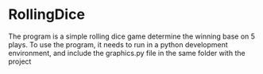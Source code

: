 # RollingDice

The program is a simple rolling dice game determine the winning base on 5 plays.
To use the program, it needs to run in a python development environment, and include the graphics.py file in the same folder with the project

